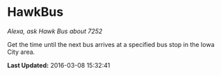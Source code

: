 # HawkBus
*Alexa, ask Hawk Bus about 7252*

Get the time until the next bus arrives at a specified bus stop in the Iowa City area.

**Last Updated:** 2016-03-08 15:32:41